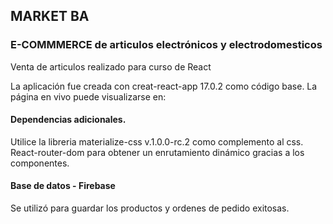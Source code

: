 ## MARKET BA
### E-COMMMERCE de articulos electrónicos y electrodomesticos
Venta de articulos realizado para curso de React


La aplicación fue creada con creat-react-app 17.0.2 como código base. 
La página en vivo puede visualizarse en:

#### Dependencias adicionales.
Utilice la libreria materialize-css v.1.0.0-rc.2 como complemento al css.
React-router-dom para obtener un enrutamiento dinámico gracias a los componentes.

#### Base de datos - Firebase 
Se utilizó para guardar los productos y ordenes de pedido exitosas.
